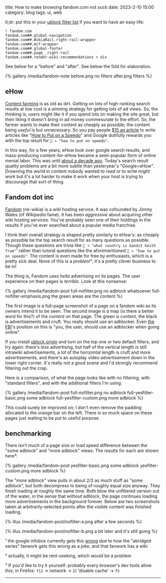 title: How to make browsing fandom.com not suck
date: 2023-2-10 15:00
category: blog
tags: ui, web

tl;dr: put this in your [ublock filter list](https://nyuu.page/media/fandom-footnote/howtofilter.webm) if you want to have an easy life:

```
! fandom.com
fandom.com##.global-navigation
fandom.com##.WikiaRail.right-rail-wrapper
fandom.com##.mcf-wrapper
fandom.com##.global-footer
fandom.com##.page__right-rail
fandom.com##.render-wiki-recommendations > div
```

See below for a "before" and "after". See below the fold for elaboration.

{% gallery /media/fandom-note
  before.png no filters
  after.png filters
%}

<!-- more -->

## eHow

[Content farming] is as old as dirt. Getting on lots of high-ranking search results at low cost is a winning strategy for getting lots of ad views. So, the thinking is, users might *like* it if you spend lots on making the site great, but their liking it doesn't bring in ad money commesurate to the effort. So, the farmer wants to make their content as cheaply as possible; the content being *useful* is but unnecessary. So you pay people [$15 an article] to write articles like "[How to Put on a Speedo]" and Google dutifully rewards you with the top result for `🔎 » "how to put on speedo"`.

In this way, for a few years, eHow took over google search results, and mass-producing content-for-eHow became a semi-popular form of online menial labor. This was until [about a decade ago]. Today's search result quality problems are a bit more subtle than yesteryear's "Google=eHow". Drowning the world in content nobody wanted to read or to write *might work* but it's a lot harder to make it work when your host is trying to discourage that sort of thing.

## Fandom dot inc

[Fandom][fandom] (né-wikia) is a wiki hosting service. It was cofounded by Jimmy Wales (of *Wikipedia* fame). It has been *aggressive* about acquiring other wiki hosting services. You've probably seen one of their holdings in the results if you've ever searched about a popular media franchise.

I think their overall strategy is shaped pretty similarly to eHow's: as cheaply as possible be the top search result for as many questions as possible. Though these questions are trivia like `🔎 » "what country is bandit keith from"`¹ rather than tutoral questions like the aforementioned `🔎 » "how to put on speedo"`. The content is even made for free by enthusiasts, which is a pretty sick deal. None of this is a *problem*²; it's a pretty clever business to be in!

The thing is, Fandom uses *hella* advertising on its pages. The user experience on their pages is *terrible*. Look at this nonsense:

{% gallery /media/fandom-post
  full-nofilter.png no adblock whatsoever
  full-nofilter-emphasis.png the green areas are the content
%}

The first image is a full-page screenshot of a page on a fandom wiki as its owners intend it to be seen. The second image is a map (is there a better word for this?) of the *content* on that page. The green is content, the black is advertisements and cruft. You really should use an adblocker. Even [the FBI]'s position on this is "you, the user, should use an adblocker when going online".

If you install [ublock origin] and turn on the top one or two default filters, and try again: there's *less* advertising, but half of the vertical length is still intrawiki advertisements, a lot of the horizontal length is cruft and more advertisements, and there's an autoplay video advertisement down in the lower right corner. It's really not a good scene and I'd strongly recommend filtering out the crap.

Here is a comparison, of what the page looks like with no filtering, with "standard filters", and with the additional filters I'm using:

{% gallery /media/fandom-post
  full-nofilter.png no adblock
  full-yesfilter-basic.png some adblock
  full-yesfilter-custom.png more adblock
%}

This could surely be improved on; I don't even remove the padding allocated to the orange bar on the left. There is so much space on these pages just waiting to be put to useful purpose.

## benchmarking

There isn't much of a page size or load speed difference between the "some adblock" and "more adblock" views. The results for each are shown here³:

{% gallery /media/fandom-post
  yesfilter-basic.png some adblock
  yesfilter-custom.png more adblock
%}

The "more adblock" view pulls in about 2/3 as much stuff as "some adblock", but both decompress to being of roughly equal size anyway. They finish loading at roughly the same time. Both blow the unfiltered version out of the water, in the sense that without adblock, the page continues loading more advertisements in the background forever. Below are two screenshots taken at arbitrarily-selected points after the visible content was finished loading.

{% illus /media/fandom-post/nofilter-a.png after a few seconds %}

{% illus /media/fandom-post/nofilter-b.png a bit later and it's still going %}

¹ the google infobox currently gets this [wrong] due to how the "abridged series" fanwork gets this wrong as a joke, and that fanwork has a wiki

² actually, it might be rent-seeking, which would be a problem

³ If you'd like to try it yourself: probably every browser's dev tools allow this; in Firefox: `f12` → network → ☑ 'disable cache' → `f5`

---

[this note]: https://nyuu.page/notes/2023/02/10/fandom%20ublock%20gist/
[Content farming]: https://en.wikipedia.org/wiki/Content_farm
[about a decade ago]: https://en.wikipedia.org/wiki/Google_Panda
[$15 an article]: https://server.moneysavingmom.com/how-to-make-money-writing-for-ehow-com/
[How to Put on a Speedo]: https://worstofehow.wordpress.com/2011/01/01/how-to-put-on-a-speedo/
[fandom]: https://www.fandom.com/
[google infobox]: https://www.google.com/search?client=firefox-b-1-d&q=what+country+is+bandit+keith+from
[the FBI]: https://www.ic3.gov/Media/Y2022/PSA221221?=8324278624
[ublock origin]: https://ublockorigin.com/
[wrong]: https://nyuu.page/media/fandom-footnote/bandit-keith.png